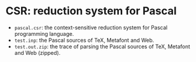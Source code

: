 # CSR: reduction system for Pascal

- <code>pascal.csr</code>: the context-sensitive reduction system for Pascal programming language.
- <code>test.inp</code>: the Pascal sources of TeX, Metafont and Web.
- <code>test.out.zip</code>: the trace of parsing the Pascal sources of TeX, Metafont and Web (zipped).

